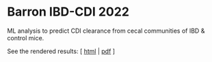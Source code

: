 # Barron IBD-CDI 2022

ML analysis to predict CDI clearance from cecal communities of IBD & control mice.

See the rendered results: [ [html](docs/ml-sections.html) | [pdf](docs/ml-sections.pdf) ]